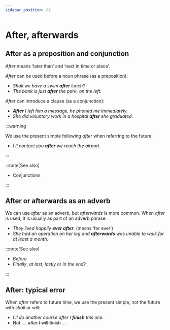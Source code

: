 ```yaml
---
sidebar_position: 02
---
```


# After, afterwards

## After as a preposition and conjunction

*After* means ‘later than’ and ‘next in time or place’.

*After* can be used before a noun phrase (as a preposition):

- *Shall we have a swim **after** lunch?*
- *The bank is just **after** the park, on the left.*

*After* can introduce a clause (as a conjunction):

- ***After*** *I left him a message, he phoned me immediately.*
- *She did voluntary work in a hospital **after** she graduated.*

:::warning

We use the present simple following *after* when referring to the future:

- *I’ll contact you **after** we reach the airport.*

:::

:::note[See also]

- Conjunctions

:::

## After or afterwards as an adverb

We can use *after* as an adverb, but *afterwards* is more common. When *after* is used, it is usually as part of an adverb phrase:

- *They lived happily **ever after**.* (means ‘for ever’)
- *She had an operation on her leg and **afterwards** was unable to walk for at least a month.*

:::note[See also]

- *Before*
- *Finally*, *at last*, *lastly* or *in the end*?

:::

## After: typical error

When *after* refers to future time, we use the present simple, not the future with *shall* or *will*:

- *I’ll do another course after I **finish** this one.*
- Not: … ~~after I will finish~~ …

